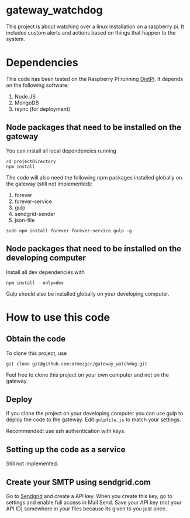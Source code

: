 # gateway_watchdog
This project is about watching over a linux installation on a raspberry pi. It includes custom alerts and actions based on things that happen to the system.

# Dependencies
This code has been tested on the Raspberry Pi running [DietPi](http://dietpi.com/). It depends on the following software:

1. Node.JS
1. MongoDB
1. rsync (for deployment)

## Node packages that need to be installed on the gateway
You can install all local dependencies running
```
cd projectDirectory
npm install
```
The code will also need the following npm packages installed globally on the gateway (still not implemented):

1. forever
1. forever-service
1. gulp
1. sendgrid-sender
1. json-file
```
sudo npm install forever forever-service gulp -g
```

## Node packages that need to be installed on the developing computer
Install all dev dependencies with
```
npm install --only=dev
```

Gulp should also be installed globally on your developing computer.


# How to use this code
## Obtain the code
To clone this project, use
```
git clone git@github.com:otmezger/gateway_watchdog.git
```

Feel free to clone this project on your own computer and not on the gateway.

## Deploy
If you clone the project on your developing computer you can use gulp to deploy the code to the gateway. Edit `gulpfile.js` to match your settings.

Recommended: use ssh authentication with keys.

## Setting up the code as a service
Still not implemented.

## Create your SMTP using sendgrid.com
Go to [Sendgrid](https://sendgrid.com/) and create a API key. When you create this key, go to settings and enable full access in Mail Send. 
Save your API key (not your API ID) somewhere in your files because its given to you just once.
